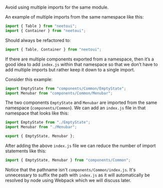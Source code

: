 Avoid using multiple imports for the same module.

An example of multiple imports from the same namespace like this:

```js
import { Table } from "neetoui";
import { Container } from "neetoui";
```

Should always be refactored to:

```js
import { Table, Container } from "neetoui";
```

If there are multiple components exported from a namespace, then it’s a good idea to add `index.js` within that namespace so that we don’t have to add multiple imports but rather keep it down to a single import.

Consider this example:

```js
import EmptyState from "components/Common/EmptyState";
import Menubar from "components/Common/Menubar";
```

The two components `EmptyState` and `Menubar` are imported from the same namespace (`components/Common`). We can add an `index.js` file in that namespace that looks like this:

```js
import EmptyState from "./EmptyState";
import Menubar from "./Menubar";

export { EmptyState, Menubar };
```

After adding the above `index.js` file we can reduce the number of import statements like this:

```js
import { EmptyState, Menubar } from "components/Common";
```

Notice that the pathname isn't `components/Common/index.js`. It's unnecessary to suffix the path with `index.js` as it will automatically be resolved by node using Webpack which we will discuss later.